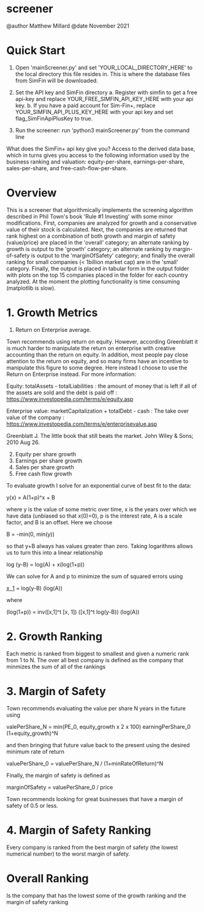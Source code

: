# screener
@author Matthew Millard
@date November 2021


# Quick Start

1. Open 'mainScreener.py' and set 'YOUR_LOCAL_DIRECTORY_HERE' to the local directory this file resides in. This is where the database files from SimFin will be downloaded.

2. Set the API key and SimFin directory
  a. Register with simfin to get a free api-key and replace YOUR_FREE_SIMFIN_API_KEY_HERE with your api key.
  b. If you have a paid account for Sim-Fin+, replace YOUR_SIMFIN_API_PLUS_KEY_HERE with your api key and set flag_SimFinApiPlusKey to true.

3. Run the screener: run 'python3 mainScreener.py' from the command line

What does the SimFin+ api key give you? Access to the derived data base, which in turns gives you access to the following information used by the business ranking and valuation: equity-per-share, earnings-per-share, sales-per-share, and free-cash-flow-per-share.

# Overview

This is a screener that algorithmically implements the screening algorithm described in Phil Town's book 'Rule #1 Investing' with some minor modifications. First, companies are analyzed for growth and a conservative value of their stock is calculated. Next, the companies are returned that rank highest on a combination of both growth and margin of safety (value/price) are placed in the 'overall' category; an alternate ranking by growth is output to the 'growth' category; an alternate ranking by margin-of-safety is output to the 'marginOfSafety' category; and finally the overall ranking for small companies (< 1billion market cap) are in the 'small' category. Finally, the output is placed in tabular form in the output folder with plots on the top 15 companies placed in the folder for each country analyzed. At the moment the plotting functionality is time consuming (matplotlib is slow).

# 1. Growth Metrics

1. Return on Enterprise average. 

Town recommends using return on equity. However, according Greenblatt it is much harder to manipulate the return on enterprise with creative accounting than the return on equity. In addition, most people pay close attention to the return on equity, and so many firms have an incentive to manipulate this figure to some degree. Here instead I choose to use the Return on Enterprise instead. For more information:


Equity: totalAssets - totalLiabilities
      : the amount of money that is left if all of the assets are sold and the debt is paid off
      : https://www.investopedia.com/terms/e/equity.asp

Enterprise value: marketCapitalization + totalDebt - cash
      : The take over value of the company
      : https://www.investopedia.com/terms/e/enterprisevalue.asp


Greenblatt J. The little book that still beats the market. John Wiley & Sons; 2010 Aug 26.

2. Equity per share growth
3. Earnings per share growth
4. Sales per share growth
5. Free cash flow growth

To evaluate growth I solve for an exponential curve of best fit to the data:

  y(x) = A(1+p)^x + B

where y is the value of some metric over time, x is the years over which we have data (unbiased so that x(0)=0), p is the interest rate, A is a scale factor, and B is an offset. Here we choose 

  B = -min(0, min(y))

so that y+B always has values greater than zero. Taking logarithms allows us to turn this into a linear relationship

log (y-B) = log(A) + x(log(1+p))

We can solve for A and p to minimize the sum of squared errors using

[x, 1](log(1+p))  = log(y-B)
      (log(A))  

where

(log(1+p))  = inv([x,1]^t [x, 1]) ([x,1]^t log(y-B))
(log(A))  

# 2. Growth Ranking

Each metric is ranked from biggest to smallest and given a numeric rank from 1 to N. The over all best company is defined as the company that minmizes the sum of all of the rankings

# 3. Margin of Safety

Town recommends evaluating the value per share N years in the future using

  valePerShare_N = min(PE_0, equity_growth x 2 x 100) earningPerShare_0 (1+equity_growth)^N

and then bringing that future value back to the present using the desired minimum rate of return

  valuePerShare_0 = valuePerShare_N / (1+minRateOfReturn)^N

Finally, the margin of safety is defined as

  marginOfSafety = valuePerShare_0 / price

Town recommends looking for great businesses that have a margin of safety of 0.5 or less.

# 4. Margin of Safety Ranking

Every company is ranked from the best margin of safety (the lowest numerical number) to the worst margin of safety.

# Overall Ranking

Is the company that has the lowest some of the growth ranking and the margin of safety ranking













